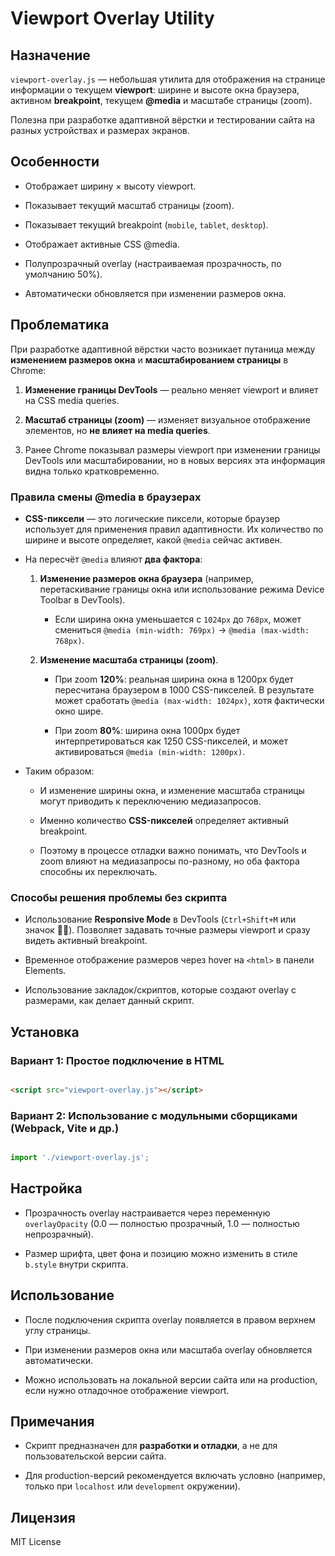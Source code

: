 <!-- // File: viewport-overlay.js

// File --help: viewprot-overlay_readme.md

// Title: Viewport Overlay Utility Documentation

// Version: rev.1.0

// Author: ElvenRivendil + Днева (ИИ-ассистент)

// Date: 2025-08-26

// Description: Подробная документация для утилиты viewport-overlay.js,

// включая установку, использование и особенности работы в Chrome. -->

  
  

# Viewport Overlay Utility

  

## Назначение

  

`viewport-overlay.js` — небольшая утилита для отображения на странице информации о текущем **viewport**: ширине и высоте окна браузера, активном **breakpoint**, текущем **@media** и масштабе страницы (zoom).

  

Полезна при разработке адаптивной вёрстки и тестировании сайта на разных устройствах и размерах экранов.

  

## Особенности

  

* Отображает ширину × высоту viewport.

* Показывает текущий масштаб страницы (zoom).

* Показывает текущий breakpoint (`mobile`, `tablet`, `desktop`).

* Отображает активные CSS @media.

* Полупрозрачный overlay (настраиваемая прозрачность, по умолчанию 50%).

* Автоматически обновляется при изменении размеров окна.

  

## Проблематика

  

При разработке адаптивной вёрстки часто возникает путаница между **изменением размеров окна** и **масштабированием страницы** в Chrome:

  

1. **Изменение границы DevTools** — реально меняет viewport и влияет на CSS media queries.

2. **Масштаб страницы (zoom)** — изменяет визуальное отображение элементов, но **не влияет на media queries**.

3. Ранее Chrome показывал размеры viewport при изменении границы DevTools или масштабировании, но в новых версиях эта информация видна только кратковременно.

  
  
  ### Правила смены @media в браузерах

- **CSS-пиксели** — это логические пиксели, которые браузер использует для применения правил адаптивности. Их количество по ширине и высоте определяет, какой `@media` сейчас активен.
    
- На пересчёт `@media` влияют **два фактора**:
    
    1. **Изменение размеров окна браузера** (например, перетаскивание границы окна или использование режима Device Toolbar в DevTools).
        
        - Если ширина окна уменьшается с `1024px` до `768px`, может смениться `@media (min-width: 769px)` → `@media (max-width: 768px)`.
            
    2. **Изменение масштаба страницы (zoom)**.
        
        - При zoom **120%**: реальная ширина окна в 1200px будет пересчитана браузером в 1000 CSS-пикселей. В результате может сработать `@media (max-width: 1024px)`, хотя фактически окно шире.
            
        - При zoom **80%**: ширина окна 1000px будет интерпретироваться как 1250 CSS-пикселей, и может активироваться `@media (min-width: 1200px)`.
            
- Таким образом:
    
    - И изменение ширины окна, и изменение масштаба страницы могут приводить к переключению медиазапросов.
        
    - Именно количество **CSS-пикселей** определяет активный breakpoint.
        
    - Поэтому в процессе отладки важно понимать, что DevTools и zoom влияют на медиазапросы по-разному, но оба фактора способны их переключать.

### Способы решения проблемы без скрипта

  

* Использование **Responsive Mode** в DevTools (`Ctrl+Shift+M` или значок 📱📐). Позволяет задавать точные размеры viewport и сразу видеть активный breakpoint.

* Временное отображение размеров через hover на `<html>` в панели Elements.

* Использование закладок/скриптов, которые создают overlay с размерами, как делает данный скрипт.

  

## Установка

  

### Вариант 1: Простое подключение в HTML

  

```html

<script src="viewport-overlay.js"></script>

```

  

### Вариант 2: Использование с модульными сборщиками (Webpack, Vite и др.)

  

```javascript

import './viewport-overlay.js';

```

  

## Настройка

  

* Прозрачность overlay настраивается через переменную `overlayOpacity` (0.0 — полностью прозрачный, 1.0 — полностью непрозрачный).

* Размер шрифта, цвет фона и позицию можно изменить в стиле `b.style` внутри скрипта.

  

## Использование

  

* После подключения скрипта overlay появляется в правом верхнем углу страницы.

* При изменении размеров окна или масштаба overlay обновляется автоматически.

* Можно использовать на локальной версии сайта или на production, если нужно отладочное отображение viewport.

  

## Примечания

  

* Скрипт предназначен для **разработки и отладки**, а не для пользовательской версии сайта.

* Для production-версий рекомендуется включать условно (например, только при `localhost` или `development` окружении).

  

## Лицензия

  

MIT License